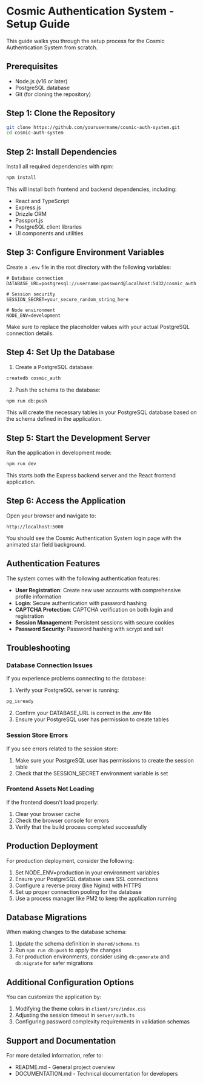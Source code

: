 # Cosmic Authentication System - Setup Guide

This guide walks you through the setup process for the Cosmic Authentication System from scratch.

## Prerequisites

- Node.js (v16 or later)
- PostgreSQL database
- Git (for cloning the repository)

## Step 1: Clone the Repository

```bash
git clone https://github.com/yourusername/cosmic-auth-system.git
cd cosmic-auth-system
```

## Step 2: Install Dependencies

Install all required dependencies with npm:

```bash
npm install
```

This will install both frontend and backend dependencies, including:
- React and TypeScript
- Express.js
- Drizzle ORM
- Passport.js
- PostgreSQL client libraries
- UI components and utilities

## Step 3: Configure Environment Variables

Create a `.env` file in the root directory with the following variables:

```
# Database connection
DATABASE_URL=postgresql://username:password@localhost:5432/cosmic_auth

# Session security
SESSION_SECRET=your_secure_random_string_here

# Node environment
NODE_ENV=development
```

Make sure to replace the placeholder values with your actual PostgreSQL connection details.

## Step 4: Set Up the Database

1. Create a PostgreSQL database:

```bash
createdb cosmic_auth
```

2. Push the schema to the database:

```bash
npm run db:push
```

This will create the necessary tables in your PostgreSQL database based on the schema defined in the application.

## Step 5: Start the Development Server

Run the application in development mode:

```bash
npm run dev
```

This starts both the Express backend server and the React frontend application.

## Step 6: Access the Application

Open your browser and navigate to:

```
http://localhost:5000
```

You should see the Cosmic Authentication System login page with the animated star field background.

## Authentication Features

The system comes with the following authentication features:

- **User Registration**: Create new user accounts with comprehensive profile information
- **Login**: Secure authentication with password hashing
- **CAPTCHA Protection**: CAPTCHA verification on both login and registration
- **Session Management**: Persistent sessions with secure cookies
- **Password Security**: Password hashing with scrypt and salt

## Troubleshooting

### Database Connection Issues

If you experience problems connecting to the database:

1. Verify your PostgreSQL server is running:
```bash
pg_isready
```

2. Confirm your DATABASE_URL is correct in the .env file
3. Ensure your PostgreSQL user has permission to create tables

### Session Store Errors

If you see errors related to the session store:

1. Make sure your PostgreSQL user has permissions to create the session table
2. Check that the SESSION_SECRET environment variable is set

### Frontend Assets Not Loading

If the frontend doesn't load properly:

1. Clear your browser cache
2. Check the browser console for errors
3. Verify that the build process completed successfully

## Production Deployment

For production deployment, consider the following:

1. Set NODE_ENV=production in your environment variables
2. Ensure your PostgreSQL database uses SSL connections
3. Configure a reverse proxy (like Nginx) with HTTPS
4. Set up proper connection pooling for the database
5. Use a process manager like PM2 to keep the application running

## Database Migrations

When making changes to the database schema:

1. Update the schema definition in `shared/schema.ts`
2. Run `npm run db:push` to apply the changes
3. For production environments, consider using `db:generate` and `db:migrate` for safer migrations

## Additional Configuration Options

You can customize the application by:

1. Modifying the theme colors in `client/src/index.css`
2. Adjusting the session timeout in `server/auth.ts`
3. Configuring password complexity requirements in validation schemas

## Support and Documentation

For more detailed information, refer to:

- README.md - General project overview
- DOCUMENTATION.md - Technical documentation for developers